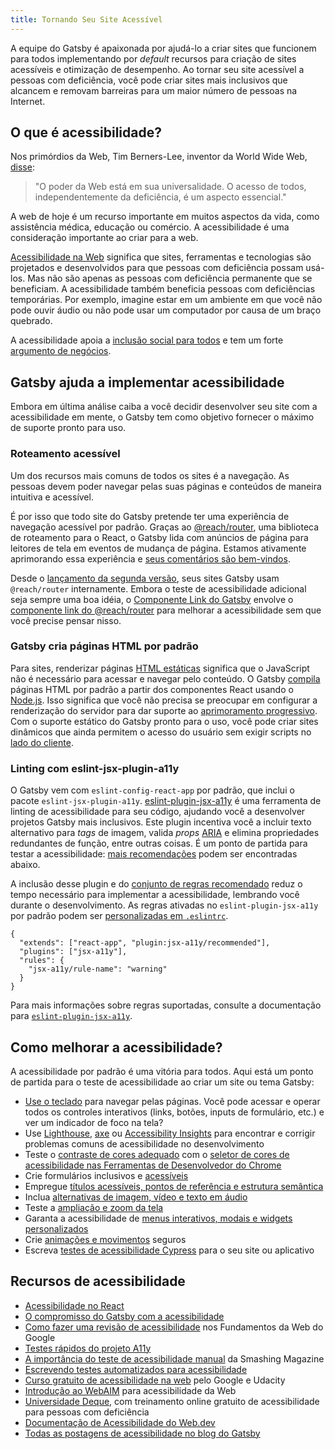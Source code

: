 ```yaml
---
title: Tornando Seu Site Acessível
---
```


A equipe do Gatsby é apaixonada por ajudá-lo a criar sites que funcionem para todos implementando por _default_ recursos para criação de sites acessíveis e otimização de desempenho. Ao tornar seu site acessível a pessoas com deficiência, você pode criar sites mais inclusivos que alcancem e removam barreiras para um maior número de pessoas na Internet.

## O que é acessibilidade?

Nos primórdios da Web, Tim Berners-Lee, inventor da World Wide Web, [disse](https://www.w3.org/Press/IPO-announce):

> "O poder da Web está em sua universalidade.
> O acesso de todos, independentemente da deficiência, é um aspecto essencial."

A web de hoje é um recurso importante em muitos aspectos da vida, como assistência médica, educação ou comércio. A acessibilidade é uma consideração importante ao criar para a web.

[Acessibilidade na Web](https://www.w3.org/WAI/fundamentals/accessibility-intro/#what) significa que sites, ferramentas e tecnologias são projetados e desenvolvidos para que pessoas com deficiência possam usá-los. Mas não são apenas as pessoas com deficiência permanente que se beneficiam. A acessibilidade também beneficia pessoas com deficiências temporárias. Por exemplo, imagine estar em um ambiente em que você não pode ouvir áudio ou não pode usar um computador por causa de um braço quebrado.

A acessibilidade apoia a [inclusão social para todos](https://www.w3.org/standards/webdesign/accessibility#case) e tem um forte [argumento de negócios](https://www.w3.org/WAI/business-case/).

## Gatsby ajuda a implementar acessibilidade

Embora em última análise caiba a você decidir desenvolver seu site com a acessibilidade em mente, o Gatsby tem como objetivo fornecer o máximo de suporte pronto para uso.

### Roteamento acessível

Um dos recursos mais comuns de todos os sites é a navegação. As pessoas devem poder navegar pelas suas páginas e conteúdos de maneira intuitiva e acessível.

É por isso que todo site do Gatsby pretende ter uma experiência de navegação acessível por padrão. Graças ao [@reach/router](https://reach.tech/router), uma biblioteca de roteamento para o React, o Gatsby lida com anúncios de página para leitores de tela em eventos de mudança de página. Estamos ativamente aprimorando essa experiência e [seus comentários são bem-vindos](/accessibility-statement/).

Desde o [lançamento da segunda versão](/blog/2018-09-17-gatsby-v2/), seus sites Gatsby usam `@reach/router` internamente. Embora o teste de acessibilidade adicional seja sempre uma boa idéia, o [Componente Link do Gatsby](/docs/gatsby-link/) envolve o [componente link do @reach/router](https://reach.tech/router/api/Link) para melhorar a acessibilidade sem que você precise pensar nisso.

### Gatsby cria páginas HTML por padrão

Para sites, renderizar páginas [HTML estáticas](/docs/glossary#static) significa que o JavaScript não é necessário para acessar e navegar pelo conteúdo. O Gatsby [compila](/docs/glossary#compiler) páginas HTML por padrão a partir dos componentes React usando o [Node.js](/docs/glossary#nodejs). Isso significa que você não precisa se preocupar em configurar a renderização do servidor para dar suporte ao [aprimoramento progressivo](/docs/glossary#progressive-enhancement). Com o suporte estático do Gatsby pronto para o uso, você pode criar sites dinâmicos que ainda permitem o acesso do usuário sem exigir scripts no [lado do cliente](/docs/glossary#client-side).

### Linting com eslint-jsx-plugin-a11y

O Gatsby vem com `eslint-config-react-app` por padrão, que inclui o pacote `eslint-jsx-plugin-a11y`. [eslint-plugin-jsx-a11y](https://github.com/evcohen/eslint-plugin-jsx-a11y) é uma ferramenta de linting de acessibilidade para seu código, ajudando você a desenvolver projetos Gatsby mais inclusivos. Este plugin incentiva você a incluir texto alternativo para _tags_ de imagem, valida _props_ [ARIA](https://developer.mozilla.org/en-US/docs/Web/Accessibility/ARIA) e elimina propriedades redundantes de função, entre outras coisas. É um ponto de partida para testar a acessibilidade: [mais recomendações](#como-melhorar-a-acessibilidade) podem ser encontradas abaixo.

A inclusão desse plugin e do [conjunto de regras recomendado](https://github.com/facebook/create-react-app/tree/master/packages/eslint-config-react-app#accessibility-checks) reduz o tempo necessário para implementar a acessibilidade, lembrando você durante o desenvolvimento. As regras ativadas no `eslint-plugin-jsx-a11y` por padrão podem ser [personalizadas em `.eslintrc`](/docs/eslint/#configuring-eslint).

```json:title=.eslintrc
{
  "extends": ["react-app", "plugin:jsx-a11y/recommended"],
  "plugins": ["jsx-a11y"],
  "rules": {
    "jsx-a11y/rule-name": "warning"
  }
}
```

Para mais informações sobre regras suportadas, consulte a documentação para [`eslint-plugin-jsx-a11y`](https://github.com/evcohen/eslint-plugin-jsx-a11y).

## Como melhorar a acessibilidade?

A acessibilidade por padrão é uma vitória para todos. Aqui está um ponto de partida para o teste de acessibilidade ao criar um site ou tema Gatsby:

- [Use o teclado](https://webaim.org/techniques/keyboard/) para navegar pelas páginas. Você pode acessar e operar todos os controles interativos (links, botões, inputs de formulário, etc.) e ver um indicador de foco na tela?
- Use [Lighthouse](https://developers.google.com/web/tools/lighthouse/), [axe](https://www.deque.com/axe/) ou [Accessibility Insights](https://accessibilityinsights.io/) para encontrar e corrigir problemas comuns de acessibilidade no desenvolvimento
- Teste o [contraste de cores adequado](https://dequeuniversity.com/tips/color-contrast) com o [seletor de cores de acessibilidade nas Ferramentas de Desenvolvedor do Chrome](https://developers.google.com/web/updates/2018/01/devtools#contrast)
- Crie formulários inclusivos e [acessíveis](/docs/building-a-contact-form#creating-an-accessible-form)
- Empregue [títulos acessíveis, pontos de referência e estrutura semântica](https://webaim.org/techniques/semanticstructure/)
- Inclua [alternativas de imagem, vídeo e texto em áudio](https://a11y-style-guide.com/style-guide/section-media.html)
- Teste a [ampliação e zoom da tela](https://axesslab.com/make-site-accessible-screen-magnifiers/)
- Garanta a acessibilidade de [menus interativos, modais e widgets personalizados](https://developer.mozilla.org/en-US/docs/Web/Accessibility/An_overview_of_accessible_web_applications_and_widgets)
- Crie [animações e movimentos](https://alistapart.com/article/designing-safer-web-animation-for-motion-sensitivity/) seguros
- Escreva [testes de acessibilidade Cypress](/docs/end-to-end-testing/#writing-tests) para o seu site ou aplicativo

## Recursos de acessibilidade

- [Acessibilidade no React](https://reactjs.org/docs/accessibility.html)
- [O compromisso do Gatsby com a acessibilidade](/blog/2019-04-18-gatsby-commitment-to-accessibility/)
- [Como fazer uma revisão de acessibilidade](https://developers.google.com/web/fundamentals/accessibility/how-to-review) nos Fundamentos da Web do Google
- [Testes rápidos do projeto A11y](https://a11yproject.com/#Quick-tests)
- [A importância do teste de acessibilidade manual](https://www.smashingmagazine.com/2018/09/importance-manual-accessibility-testing/) da Smashing Magazine
- [Escrevendo testes automatizados para acessibilidade](https://www.24a11y.com/2017/writing-automated-tests-accessibility/)
- [Curso gratuito de acessibilidade na web](https://www.udacity.com/course/web-accessibility--ud891) pelo Google e Udacity
- [Introdução ao WebAIM](https://webaim.org/intro/) para acessibilidade da Web
- [Universidade Deque](https://dequeuniversity.com), com treinamento online gratuito de acessibilidade para pessoas com deficiência
- [Documentação de Acessibilidade do Web.dev](https://web.dev/accessible)
- [Todas as postagens de acessibilidade no blog do Gatsby](/blog/tags/accessibility/)
